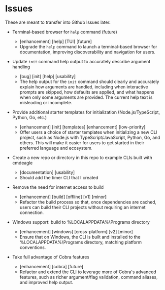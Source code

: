 # Issues

These are meant to transfer into Github Issues later.

- Terminal-based browser for `help` command (future)
    - [enhancement] [help] [TUI] [future]
    - Upgrade the `help` command to launch a terminal-based browser for documentation, improving discoverability and navigation for users.

- Update `init` command help output to accurately describe argument handling
    - [bug] [init] [help] [usability]
    - The help output for the `init` command should clearly and accurately explain how arguments are handled, including when interactive prompts are skipped, how defaults are applied, and what happens when only some arguments are provided. The current help text is misleading or incomplete.

- Provide additional starter templates for initialization (Node.js/TypeScript, Python, Go, etc.)
    - [enhancement] [init] [templates] [enhancement] [low-priority]
    - Offer users a choice of starter templates when initializing a new CLI project, such as Node.js with TypeScript/JavaScript, Python, Go, and others. This will make it easier for users to get started in their preferred language and ecosystem.

- Create a new repo or directory in this repo to example CLIs built with cmdeagle
    - [documentation] [usability]
    - Should add the timer CLI that I created

- Remove the need for internet access to build
    - [enhancement] [build] [offline] [v1] [minor]
    - Refactor the build process so that, once dependencies are cached, users can build their CLI projects without requiring an internet connection.

- Windows support: build to %LOCALAPPDATA%\Programs directory
    - [enhancement] [windows] [cross-platform] [v2] [minor]
    - Ensure that on Windows, the CLI is built and installed to the %LOCALAPPDATA%\Programs directory, matching platform conventions.

- Take full advantage of Cobra features
    - [enhancement] [cobra] [future]
    - Refactor and extend the CLI to leverage more of Cobra's advanced features, such as richer argument/flag validation, command aliases, and improved help output.